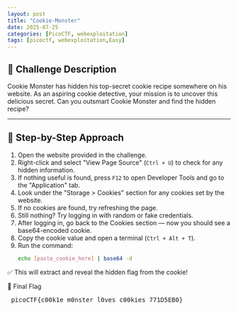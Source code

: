 ```yaml
---
layout: post
title: "Cookie-Monster"
date: 2025-07-25
categories: [PicoCTF, webexploitation]
tags: [picoctf, webexploitation,Easy]
---
```



## 🍪 Challenge Description

Cookie Monster has hidden his top-secret cookie recipe somewhere on his website. As an aspiring cookie detective, your mission is to uncover this delicious secret. Can you outsmart Cookie Monster and find the hidden recipe?

---

## 🧭 Step-by-Step Approach

1. Open the website provided in the challenge.  
2. Right-click and select "View Page Source" (`Ctrl + U`) to check for any hidden information.  
3. If nothing useful is found, press `F12` to open Developer Tools and go to the "Application" tab.  
4. Look under the "Storage > Cookies" section for any cookies set by the website.  
5. If no cookies are found, try refreshing the page.  
6. Still nothing? Try logging in with random or fake credentials.  
7. After logging in, go back to the Cookies section — now you should see a base64-encoded cookie.  
8. Copy the cookie value and open a terminal (`Ctrl + Alt + T`).  
9. Run the command:  
   ```bash
   echo [paste_cookie_here] | base64 -d
   ```
✅ This will extract and reveal the hidden flag from the cookie!

🎯 Final Flag
<pre> picoCTF{c00k1e_m0nster_l0ves_c00kies_771D5EB0}</pre>
